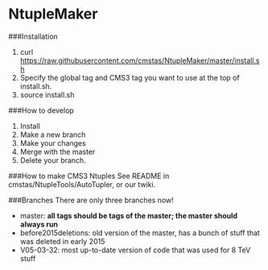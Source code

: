 # NtupleMaker

###Installation
1.  curl https://raw.githubusercontent.com/cmstas/NtupleMaker/master/install.sh
2.  Specify the global tag and CMS3 tag you want to use at the top of install.sh.  
3.  source install.sh

###How to develop
1.  Install
2.  Make a new branch
3.  Make your changes
4.  Merge with the master
5.  Delete your branch.
  
###How to make CMS3 Ntuples
See README in cmstas/NtupleTools/AutoTupler, or our twiki.  

###Branches
There are only three branches now!
  - master: **all tags should be tags of the master; the master should always run**
  - before2015deletions: old version of the master, has a bunch of stuff that was deleted in early 2015
  - V05-03-32: most up-to-date version of code that was used for 8 TeV stuff
  
